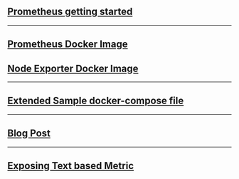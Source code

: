 ## [Prometheus getting started](https://prometheus.io/docs/prometheus/latest/getting_started/)
----
## [Prometheus Docker Image](https://hub.docker.com/r/prom/prometheus/)

## [Node Exporter Docker Image](https://hub.docker.com/r/prom/node-exporter)
----
## [Extended Sample docker-compose file](https://github.com/vegasbrianc/prometheus/blob/master/docker-compose.yml)
----

## [Blog Post](https://medium.com/skedler/monitoring-servers-and-docker-containers-using-prometheus-with-grafana-87cf961fe1e0)
----

## [Exposing Text based Metric](https://prometheus.io/docs/instrumenting/exposition_formats/#text-based-format)
